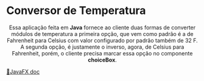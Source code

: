 # Conversor de Temperatura

<p align="center">Essa aplicação feita em <b>Java</b> fornece ao cliente duas formas de converter módulos de temperatura a primeira opção, que vem como padrão é a de Fahrenheit para Celsius com valor configurado por padrão também de 32 F. A segunda opção, é justamente o inverso, agora, de Celsius para Fahrenheit, porém, o cliente precisa marcar essa opção no componente <b> choiceBox</b>.
</p>

<a href="https://openjfx.io/">🔗JavaFX doc</a>
